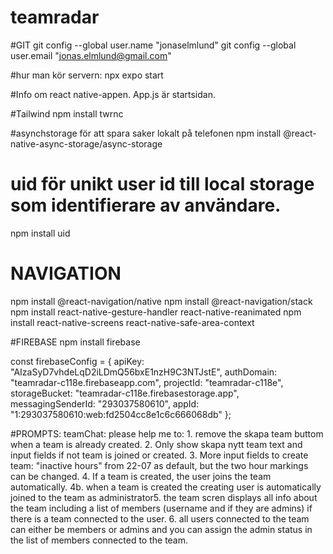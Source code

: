 # teamradar

#GIT
git config --global user.name "jonaselmlund"
git config --global user.email "jonas.elmlund@gmail.com"

#hur man kör servern:
npx expo start 

#Info om react native-appen.
App.js är startsidan.

#Tailwind
npm install twrnc

#asynchstorage för att spara saker lokalt på telefonen
npm install @react-native-async-storage/async-storage

# uid  för unikt user id till local storage som identifierare av användare.
npm install uid


# NAVIGATION
npm install @react-navigation/native
npm install @react-navigation/stack
npm install react-native-gesture-handler react-native-reanimated
npm install react-native-screens react-native-safe-area-context

#FIREBASE
npm install firebase

const firebaseConfig = {
  apiKey: "AIzaSyD7vhdeLqD2iLDmQ56bxE1nzH9C3NTJstE",
  authDomain: "teamradar-c118e.firebaseapp.com",
  projectId: "teamradar-c118e",
  storageBucket: "teamradar-c118e.firebasestorage.app",
  messagingSenderId: "293037580610",
  appId: "1:293037580610:web:fd2504cc8e1c6c666068db"
};

#PROMPTS: teamChat:
please help me to: 1. remove the skapa team buttom when a team is already created. 2. Only show skapa nytt team text and input fields if not team is joined or created. 3. More input fields to create team: "inactive hours" from 22-07 as default, but the two hour markings can be changed. 4. If a team is created, the user joins the team automatically. 4b. when a team is created the creating user is automatically joined to the team as administrator5. the team scren displays all info about the team including a list of members (username and if they are admins) if there is a team connected to the user. 6. all users connected to the team can either be members or admins and you can assign the admin status in the list of members connected to the team.